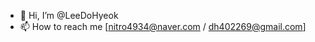 - 👋 Hi, I’m @LeeDoHyeok
- 📫 How to reach me [nitro4934@naver.com / dh402269@gmail.com]
<!---
LeeDoHyeok/LeeDoHyeok is a ✨ special ✨ repository because its `README.md` (this file) appears on your GitHub profile.
You can click the Preview link to take a look at your changes.
--->
